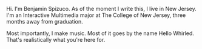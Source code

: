 Hi. I'm Benjamin Spizuco. As of the moment I write this, I live in New Jersey. I'm an Interactive Multimedia major at The College of New Jersey, three months away from graduation.

Most importantly, I make music. Most of it goes by the name Hello Whirled. That's realistically what you're here for.
